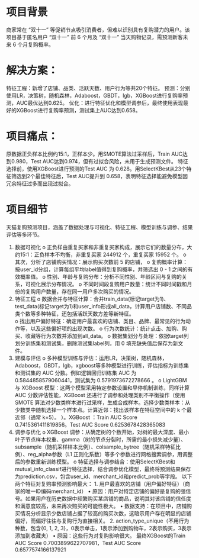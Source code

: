 

# 项目背景
  商家常在 “双十一” 等促销节点吸引消费者，但难以识别具有复购潜力的用户。该项目基于匿名用户 “双十一” 前 6 个月及 “双十一” 当天购物记录，需预测新客未来 6 个月复购概率。
# 解决方案：
  特征工程：新增了店铺、品类、活跃天数、用户行为等共20个特征。
  预测：分别使用LR，决策树，随机森林，Adaboost，GBDT，lgb，XGBoost进行复购率预测，AUC最优达到0.625。
  优化：进行特征优化和模型调参后，最终使用表现最好的XGBoost进行复购率预测，测试集上AUC达到0.658。
# 项目痛点：
  原数据正负样本比例约15:1，正样本少。用SMOTE算法过采样后，Train AUC达到0.980，Test AUC达到0.974，但有过拟合风险，未用于生成预测文件。 
   特征选择前，使用XGBoost进行预测的Test AUC 为 0.628。用SelectKBest从23个特征筛选到2个最佳特征后，Test AUC提升到 0.658，表明特征选择能避免模型因冗余特征过多而出现过拟合。
# 项目细节
  天猫复购预测项目，涵盖了数据处理与可视化、特征工程、模型训练与调参、结果评估等多环节。
  1.	数据可视化
  o	正负样由重复买家和非重复买家构成，展示它们的数量分布，大约15:1：正负样本不均衡，非重复买家 244912 个，重复买家 15952 个。
  o	其次，分析了店铺购买情况：展示购买次数前 5 的店铺， 
  o	复购概率计算：按user_id分组，计算每组平均label值得到复购概率，并筛选出 0 - 1 之间的有效概率值。
  o	性别、年龄与复购分布：分析不同性别、年龄区间与复购的关系，可视化展示分布情况。
  o	不同时间段复购用户数量：统计不同时间戳和月份的复购用户数量，存在同一用户多次购买的情况。
  2.	特征工程
  o	数据合并与特征计算：合并train_data(标记target为1)、test_data(标记target为1)和user_info形成all_data，计算用户店铺数、不同品类个数等多种特征，还包括活跃天数方差等新特征。  
  o	找出用户偏好特征：确定用户最喜欢的店铺、类目、品牌、最常见的行为动作等，以及这些偏好项的出现次数。
  o	行为次数统计：统计点击、加购、购买、收藏等行为次数并添加到all_data。
  o	数据集划分与处理：依据target列划分训练集和测试集，删除测试集label列，用 0 填充缺失值后保存为新文件。
  3.	建模与评估
  o	多种模型训练与评估：运用LR，决策树，随机森林，Adaboost，GBDT，lgb，xgboost等多种模型进行训练，评估指标为训练集和测试集的 AUC 分数。例如逻辑回归训练集 AUC 为 0.5844858579060441，测试集为 0.5791973672278666 。
  o	LightGBM 与 XGBoost 模型：这两个模型采用特定参数设置和早停机制训练，同样计算 AUC 分数评估性能，XGBoost 还进行了调参和处理类别不平衡操作（使用 SMOTE 算法对少数类样本进行过采样，生成合成样本。选择少数类样本：从少数类中随机选择一个样本点。计算近邻：找出该样本在特征空间中的 k 个最近邻（通常 k=5）。
  ）。XGBoost ：Train AUC Score 0.7415361411819856。Test AUC Score 0.6253678428365083
  4.	调参与优化
  o	XGBoost 调参：从确定树的个数开始，对树的最大深度、最小叶子节点样本权重、gamma（树的节点分裂时，所需的最小损失减少量）、subsample（随机采样样本比例）、colsample_bytree（随机采样特征比例）、reg_alpha参数（L1 正则化系数）等多个参数进行网格搜索调参，用调整后的参数重新训练模型。 
  o	特征选择与调参结合：使用SelectKBest和mutual_info_classif进行特征选择，结合调参优化模型，最终将预测结果保存为prediction.csv，包含user_id、merchant_id和predict_prob等字段。
  以下两个特征对复购率预测影响最大：
    1. 用户最喜欢的店铺（用户偏好特征）（商家的唯一ID编码merchant_id）
    •	原因：用户对特定店铺的偏好是复购的强信号。如果用户在历史数据中频繁购买某店铺的商品，说明其对该店铺的信任度和满意度较高，未来再次购买的可能性极大。
    •	数据支持：在项目中，店铺购买情况分析显示少数店铺占据了较高的购买次数，这暗示用户存在明显的店铺偏好，而偏好往往与复购行为直接相关。
    2. action_type_unique（不用行为种数，包含{0, 1, 2, 3}，0表示单击，1表示添加到购物车，2表示购买，3表示添加到收藏夹）
    •	原因：这些行为对复购影响很大。
  最终XGBoost的Train AUC Score 0.7003899622707981，Test AUC Score 0.6577574166137921

